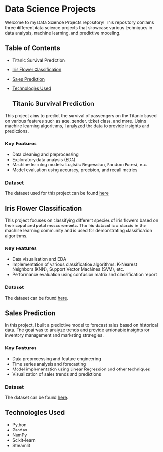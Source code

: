 # Data Science Projects

Welcome to my Data Science Projects repository! This repository contains three different data science projects that showcase various techniques in data analysis, machine learning, and predictive modeling.

## Table of Contents
- [Titanic Survival Prediction](#titanic-survival-prediction)
- [Iris Flower Classification](#iris-flower-classification)
- [Sales Prediction](#sales-prediction)
- [Technologies Used](#technologies-used)

  ## Titanic Survival Prediction

This project aims to predict the survival of passengers on the Titanic based on various features such as age, gender, ticket class, and more. Using machine learning algorithms, I analyzed the data to provide insights and predictions.

### Key Features
- Data cleaning and preprocessing
- Exploratory data analysis (EDA)
- Machine learning models: Logistic Regression, Random Forest, etc.
- Model evaluation using accuracy, precision, and recall metrics

### Dataset
The dataset used for this project can be found [here](https://www.kaggle.com/c/titanic/data).

## Iris Flower Classification

This project focuses on classifying different species of iris flowers based on their sepal and petal measurements. The Iris dataset is a classic in the machine learning community and is used for demonstrating classification algorithms.

### Key Features
- Data visualization and EDA
- Implementation of various classification algorithms: K-Nearest Neighbors (KNN), Support Vector Machines (SVM), etc.
- Performance evaluation using confusion matrix and classification report

### Dataset
The dataset can be found [here](https://www.kaggle.com/datasets/arshid/iris-flower-dataset).

## Sales Prediction

In this project, I built a predictive model to forecast sales based on historical data. The goal was to analyze trends and provide actionable insights for inventory management and marketing strategies.

### Key Features
- Data preprocessing and feature engineering
- Time series analysis and forecasting
- Model implementation using Linear Regression and other techniques
- Visualization of sales trends and predictions

### Dataset
The dataset can be found [here](https://www.kaggle.com/code/ashydv/sales-prediction-simple-linear-regression/input).

## Technologies Used
- Python
- Pandas
- NumPy
- Scikit-learn
- Streamlit

